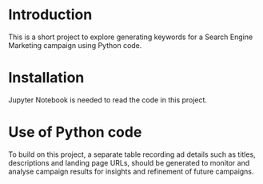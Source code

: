 # Introduction

This is a short project to explore generating keywords for a Search Engine Marketing campaign using Python code.

# Installation

Jupyter Notebook is needed to read the code in this project.

# Use of Python code

To build on this project, a separate table recording ad details such as titles, descriptions and landing page URLs, should be generated to monitor and analyse campaign results for insights and refinement of future campaigns.
